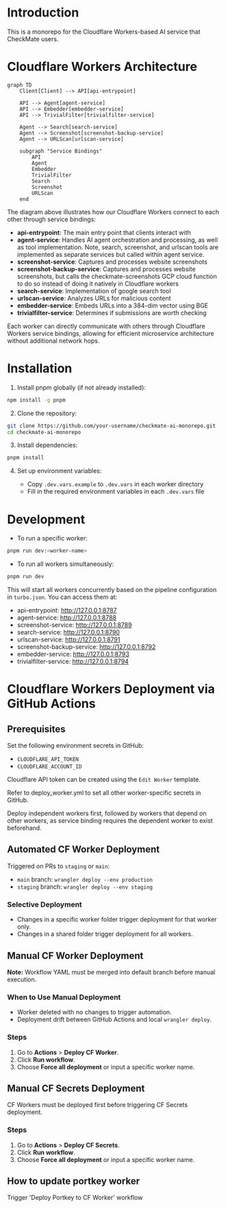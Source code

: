 # Introduction

This is a monorepo for the Cloudflare Workers-based AI service that CheckMate users.

# Cloudflare Workers Architecture

```mermaid
graph TD
    Client[Client] --> API[api-entrypoint]

    API --> Agent[agent-service]
    API --> Embedder[embedder-service]
    API --> TrivialFilter[trivialfilter-service]

    Agent --> Search[search-service]
    Agent --> Screenshot[screenshot-backup-service]
    Agent --> URLScan[urlscan-service]

    subgraph "Service Bindings"
        API
        Agent
        Embedder
        TrivialFilter
        Search
        Screenshot
        URLScan
    end
```

The diagram above illustrates how our Cloudflare Workers connect to each other through service bindings:

- **api-entrypoint**: The main entry point that clients interact with
- **agent-service**: Handles AI agent orchestration and processing, as well as tool implementation. Note, search, screenshot, and urlscan tools are implemented as separate services but called within agent service.
- **screenshot-service**: Captures and processes website screenshots
- **screenshot-backup-service**: Captures and processes website screenshots, but calls the checkmate-screenshots GCP cloud function to do so instead of doing it natively in Cloudflare workers
- **search-service**: Implementation of google search tool
- **urlscan-service**: Analyzes URLs for malicious content
- **embedder-service**: Embeds URLs into a 384-dim vector using BGE
- **trivialfilter-service**: Determines if submissions are worth checking

Each worker can directly communicate with others through Cloudflare Workers service bindings, allowing for efficient microservice architecture without additional network hops.

# Installation

1. Install pnpm globally (if not already installed):

```bash
npm install -g pnpm
```

2. Clone the repository:

```bash
git clone https://github.com/your-username/checkmate-ai-monorepo.git
cd checkmate-ai-monorepo
```

3. Install dependencies:

```bash
pnpm install
```

4. Set up environment variables:

   - Copy `.dev.vars.example` to `.dev.vars` in each worker directory
   - Fill in the required environment variables in each `.dev.vars` file

# Development

- To run a specific worker:

```bash
pnpm run dev:<worker-name>
```

- To run all workers simultaneously:

```bash
pnpm run dev
```

This will start all workers concurrently based on the pipeline configuration in `turbo.json`. You can access them at:

- api-entrypoint: http://127.0.0.1:8787
- agent-service: http://127.0.0.1:8788
- screenshot-service: http://127.0.0.1:8789
- search-service: http://127.0.0.1:8790
- urlscan-service: http://127.0.0.1:8791
- screenshot-backup-service: http://127.0.0.1:8792
- embedder-service: http://127.0.0.1:8793
- trivialfilter-service: http://127.0.0.1:8794

# Cloudflare Workers Deployment via GitHub Actions

## Prerequisites

Set the following environment secrets in GitHub:

- `CLOUDFLARE_API_TOKEN`
- `CLOUDFLARE_ACCOUNT_ID`

Cloudflare API token can be created using the `Edit Worker` template.

Refer to deploy_worker.yml to set all other worker-specific secrets in GitHub.

Deploy independent workers first, followed by workers that depend on other workers, as service binding requires the dependent worker to exist beforehand.

## Automated CF Worker Deployment 

Triggered on PRs to `staging` or `main`:

- `main` branch: `wrangler deploy --env production`
- `staging` branch: `wrangler deploy --env staging`

### Selective Deployment

- Changes in a specific worker folder trigger deployment for that worker only.
- Changes in a shared folder trigger deployment for all workers.

## Manual CF Worker Deployment 

**Note:** Workflow YAML must be merged into default branch before manual execution.

### When to Use Manual Deployment

- Worker deleted with no changes to trigger automation.
- Deployment drift between GitHub Actions and local `wrangler deploy`.

### Steps

1. Go to **Actions** > **Deploy CF Worker**.
2. Click **Run workflow**.
3. Choose **Force all deployment** or input a specific worker name.

## Manual CF Secrets Deployment 

CF Workers must be deployed first before triggering CF Secrets deployment.

### Steps

1. Go to **Actions** > **Deploy CF Secrets**.
2. Click **Run workflow**.
3. Choose **Force all deployment** or input a specific worker name.

## How to update portkey worker

Trigger 'Deploy Portkey to CF Worker' workflow